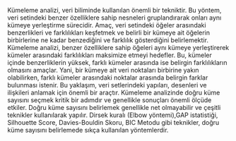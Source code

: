 Kümeleme analizi, veri biliminde kullanılan önemli bir tekniktir. Bu yöntem, veri setindeki benzer özelliklere sahip nesneleri gruplandırarak onları aynı kümeye yerleştirme sürecidir. Amaç, veri setindeki öğeler arasındaki benzerlikleri ve farklılıkları keşfetmek ve belirli bir kümeye ait öğelerin birbirlerine ne kadar benzediğini ve farklılık gösterdiğini belirlemektir.
Kümeleme analizi, benzer özelliklere sahip öğeleri aynı kümeye yerleştirerek kümeler arasındaki farklılıkları maksimize etmeyi hedefler. Bu, kümeler içinde benzerliklerin yüksek, farklı kümeler arasında ise belirgin farklılıkların olmasını amaçlar. Yani, bir kümeye ait veri noktaları birbirine yakın olabilirken, farklı kümeler arasındaki noktalar arasında belirgin farklar bulunması istenir. Bu yaklaşım, veri setlerindeki yapıları, desenleri ve ilişkileri anlamak için önemli bir araçtır.
Kümeleme analizinde doğru küme sayısını seçmek kritik bir adımdır ve genellikle sonuçları önemli ölçüde etkiler. Doğru küme sayısını belirlemek genellikle net olmayabilir ve çeşitli teknikler kullanılarak yapılır. Dirsek kuralı (Elbow yöntemi),GAP istatistiği, Silhouette Score, Davies-Bouldin Skoru, BIC Metodu gibi teknikler, doğru küme sayısını belirlemede sıkça kullanılan yöntemlerdir.
